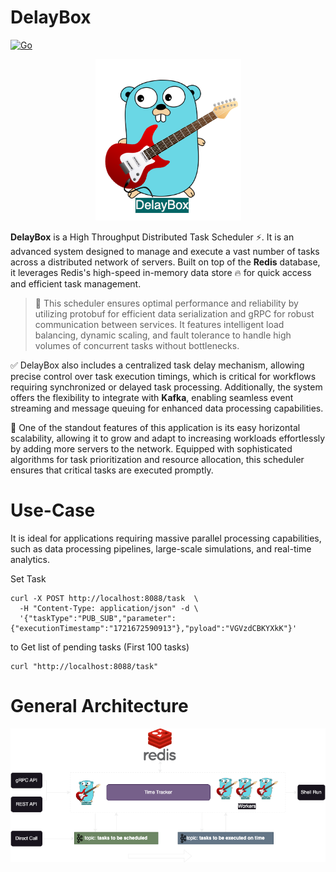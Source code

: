 # DelayBox


[![Go](https://github.com/ehsaniara/scheduler/actions/workflows/go.yml/badge.svg?branch=main)](https://github.com/ehsaniara/scheduler/actions/workflows/go.yml)


<p align="center">
  <img src="docs/delay-box-logo.png" alt="scheduler logo"/>
</p>

**DelayBox** is a High Throughput Distributed Task Scheduler ⚡. It is an advanced system designed to manage and execute a vast number of tasks across a distributed network of servers. Built on top of the **Redis** database, it leverages Redis's high-speed in-memory data store 🔥 for quick access and efficient task management.

> 🚀 This scheduler ensures optimal performance and reliability by utilizing protobuf for efficient data serialization and gRPC for robust communication between services. It features intelligent load balancing, dynamic scaling, and fault tolerance to handle high volumes of concurrent tasks without bottlenecks.

✅ DelayBox also includes a centralized task delay mechanism, allowing precise control over task execution timings, which is critical for workflows requiring synchronized or delayed task processing. Additionally, the system offers the flexibility to integrate with **Kafka**, enabling seamless event streaming and message queuing for enhanced data processing capabilities.

🎨 One of the standout features of this application is its easy horizontal scalability, allowing it to grow and adapt to increasing workloads effortlessly by adding more servers to the network. Equipped with sophisticated algorithms for task prioritization and resource allocation, this scheduler ensures that critical tasks are executed promptly.



# Use-Case

It is ideal for applications requiring massive parallel processing capabilities, such as data processing pipelines, large-scale simulations, and real-time analytics.

Set Task
```shell
curl -X POST http://localhost:8088/task  \
  -H "Content-Type: application/json" -d \
  '{"taskType":"PUB_SUB","parameter":{"executionTimestamp":"1721672590913"},"pyload":"VGVzdCBKYXkK"}'
```

to Get list of pending tasks (First 100 tasks)
```shell
curl "http://localhost:8088/task"
```


# General Architecture

<p align="center">
  <img src="docs/diagram1.png" alt="General Architecture"/>
</p>
